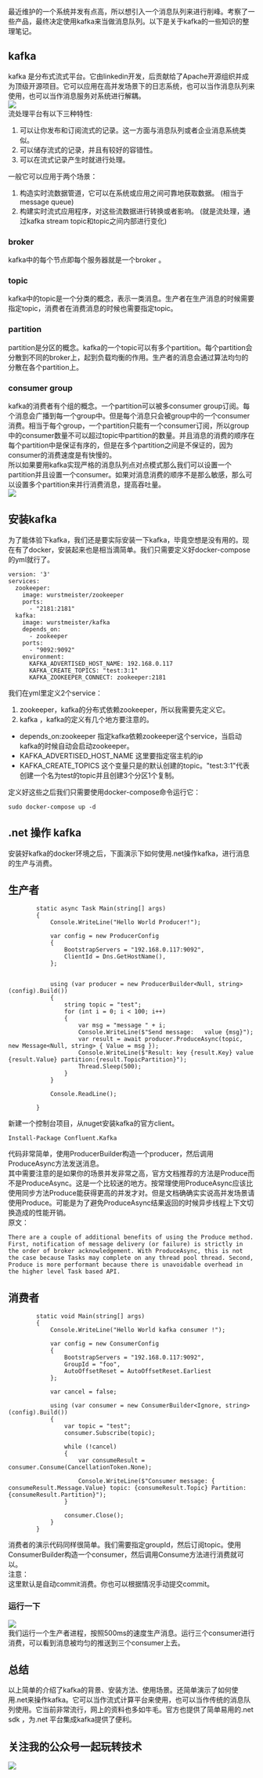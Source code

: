 最近维护的一个系统并发有点高，所以想引入一个消息队列来进行削峰。考察了一些产品，最终决定使用kafka来当做消息队列。以下是关于kafka的一些知识的整理笔记。
## kafka
kafka 是分布式流式平台。它由linkedin开发，后贡献给了Apache开源组织并成为顶级开源项目。它可以应用在高并发场景下的日志系统，也可以当作消息队列来使用，也可以当作消息服务对系统进行解耦。   
![](https://ftp.bmp.ovh/imgs/2021/04/0e9366c83d206102.png)   
流处理平台有以下三种特性:   
1. 可以让你发布和订阅流式的记录。这一方面与消息队列或者企业消息系统类似。
2. 可以储存流式的记录，并且有较好的容错性。
3. 可以在流式记录产生时就进行处理。   

一般它可以应用于两个场景：
1. 构造实时流数据管道，它可以在系统或应用之间可靠地获取数据。 (相当于message queue)
2. 构建实时流式应用程序，对这些流数据进行转换或者影响。 (就是流处理，通过kafka stream topic和topic之间内部进行变化)

### broker
kafka中的每个节点即每个服务器就是一个broker 。
### topic
kafka中的topic是一个分类的概念，表示一类消息。生产者在生产消息的时候需要指定topic，消费者在消费消息的时候也需要指定topic。
### partition
partition是分区的概念。kafka的一个topic可以有多个partition。每个partition会分散到不同的broker上，起到负载均衡的作用。生产者的消息会通过算法均匀的分散在各个partition上。
### consumer group
kafka的消费者有个组的概念。一个partition可以被多consumer group订阅。每个消息会广播到每一个group中。但是每个消息只会被group中的一个consumer消费。相当于每个group，一个partition只能有一个consumer订阅，所以group中的consumer数量不可以超过topic中partition的数量。并且消息的消费的顺序在每个partition中是保证有序的，但是在多个partition之间是不保证的，因为consumer的消费速度是有快慢的。   
所以如果要用kafka实现严格的消息队列点对点模式那么我们可以设置一个partition并且设置一个consumer。如果对消息消费的顺序不是那么敏感，那么可以设置多个partition来并行消费消息，提高吞吐量。   
![](https://ftp.bmp.ovh/imgs/2021/04/b692a347dbcabacf.png)
## 安装kafka
为了能体验下kafka，我们还是要实际安装一下kafka，毕竟空想是没有用的。现在有了docker，安装起来也是相当滴简单。我们只需要定义好docker-compose的yml就行了。
```
version: '3'
services:
  zookeeper:
    image: wurstmeister/zookeeper
    ports:
      - "2181:2181"
  kafka:
    image: wurstmeister/kafka
    depends_on:
      - zookeeper
    ports:
      - "9092:9092"
    environment:
      KAFKA_ADVERTISED_HOST_NAME: 192.168.0.117
      KAFKA_CREATE_TOPICS: "test:3:1"
      KAFKA_ZOOKEEPER_CONNECT: zookeeper:2181

```
我们在yml里定义2个service：   
1. zookeeper，kafka的分布式依赖zookeeper，所以我需要先定义它。
2. kafka ，kafka的定义有几个地方要注意的。  
  * depends_on:zookeeper 指定kafka依赖zookeeper这个service，当启动kafka的时候自动会启动zookeeper。
  * KAFKA_ADVERTISED_HOST_NAME 这里要指定宿主机的ip
  * KAFKA_CREATE_TOPICS 这个变量只是的默认创建的topic。"test:3:1"代表创建一个名为test的topic并且创建3个分区1个复制。

定义好这些之后我们只需要使用docker-compose命令运行它：
```
sudo docker-compose up -d
```
## .net 操作 kafka
安装好kafka的docker环境之后，下面演示下如何使用.net操作kafka，进行消息的生产与消费。
## 生产者
```
        static async Task Main(string[] args)
        {
            Console.WriteLine("Hello World Producer!");

            var config = new ProducerConfig
            {
                BootstrapServers = "192.168.0.117:9092",
                ClientId = Dns.GetHostName(),
            };


            using (var producer = new ProducerBuilder<Null, string>(config).Build())
            {
                string topic = "test";
                for (int i = 0; i < 100; i++)
                {
                    var msg = "message " + i;
                    Console.WriteLine($"Send message:   value {msg}");
                    var result = await producer.ProduceAsync(topic, new Message<Null, string> { Value = msg });
                    Console.WriteLine($"Result: key {result.Key} value {result.Value} partition:{result.TopicPartition}");
                    Thread.Sleep(500);
                }
            }

            Console.ReadLine();

        }
```
新建一个控制台项目，从nuget安装kafka的官方client。
```
Install-Package Confluent.Kafka
```
代码非常简单，使用ProducerBuilder构造一个producer，然后调用ProduceAsync方法发送消息。   
其中需要注意的是如果你的场景并发非常之高，官方文档推荐的方法是Produce而不是ProduceAsync。这是一个比较迷的地方。按常理使用ProduceAsync应该比使用同步方法Produce能获得更高的并发才对。但是文档确确实实说高并发场景请使用Produce。可能是为了避免ProduceAsync结果返回的时候异步线程上下文切换造成的性能开销。   
原文：
```
There are a couple of additional benefits of using the Produce method. First, notification of message delivery (or failure) is strictly in the order of broker acknowledgement. With ProduceAsync, this is not the case because Tasks may complete on any thread pool thread. Second, Produce is more performant because there is unavoidable overhead in the higher level Task based API.
```
## 消费者
```
        static void Main(string[] args)
        {
            Console.WriteLine("Hello World kafka consumer !");

            var config = new ConsumerConfig
            {
                BootstrapServers = "192.168.0.117:9092",
                GroupId = "foo",
                AutoOffsetReset = AutoOffsetReset.Earliest
            };

            var cancel = false;

            using (var consumer = new ConsumerBuilder<Ignore, string>(config).Build())
            {
                var topic = "test";
                consumer.Subscribe(topic);

                while (!cancel)
                {
                    var consumeResult = consumer.Consume(CancellationToken.None);

                    Console.WriteLine($"Consumer message: { consumeResult.Message.Value} topic: {consumeResult.Topic} Partition: {consumeResult.Partition}");
                }

                consumer.Close();
            }
        }
```
消费者的演示代码同样很简单。我们需要指定groupId，然后订阅topic。使用ConsumerBuilder构造一个consumer，然后调用Consume方法进行消费就可以。   
注意：   
这里默认是自动commit消费。你也可以根据情况手动提交commit。
### 运行一下
![](https://ftp.bmp.ovh/imgs/2021/04/6d2cd8c38ec66fc8.gif)   
我们运行一个生产者进程，按照500ms的速度生产消息。运行三个consumer进行消费，可以看到消息被均匀的推送到三个consumer上去。
## 总结
以上简单的介绍了kafka的背景、安装方法、使用场景。还简单演示了如何使用.net来操作kafka。它可以当作流式计算平台来使用，也可以当作传统的消息队列使用。它当前非常流行，网上的资料也多如牛毛。官方也提供了简单易用的.net sdk ，为.net 平台集成kafka提供了便利。

## 关注我的公众号一起玩转技术   
![](https://s1.ax1x.com/2020/06/29/NfQjds.jpg)